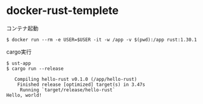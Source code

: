 # docker-rust-templete

コンテナ起動

```
$ docker run --rm -e USER=$USER -it -w /app -v $(pwd):/app rust:1.30.1
```

cargo実行

```
$ ust-app
$ cargo run --release

   Compiling hello-rust v0.1.0 (/app/hello-rust)
    Finished release [optimized] target(s) in 3.47s
     Running `target/release/hello-rust`
Hello, world!
```